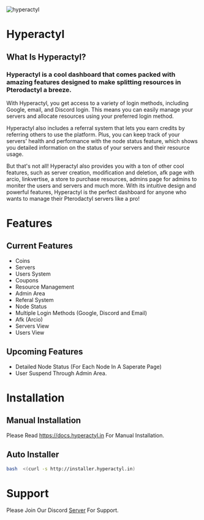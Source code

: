 ![hyperactyl](https://media.discordapp.net/attachments/1079334341445951568/1079336643275804722/image.png?width=989&height=468)

# Hyperactyl 
## What Is Hyperactyl?
### Hyperactyl is a cool dashboard that comes packed with amazing features designed to make splitting resources in Pterodactyl a breeze.

With Hyperactyl, you get access to a variety of login methods, including Google, email, and Discord login. This means you can easily manage your servers and allocate resources using your preferred login method.

Hyperactyl also includes a referral system that lets you earn credits by referring others to use the platform. Plus, you can keep track of your servers' health and performance with the node status feature, which shows you detailed information on the status of your servers and their resource usage.

But that's not all! Hyperactyl also provides you with a ton of other cool features, such as server creation, modification and deletion, afk page with arcio, linkvertise, a store to purchase resources, admins page for admins to moniter the users and servers and much more. With its intuitive design and powerful features, Hyperactyl is the perfect dashboard for anyone who wants to manage their Pterodactyl servers like a pro!

# Features
## Current Features
 - Coins
 - Servers
 - Users System
 - Coupons
 - Resource Management
 - Admin Area 
 - Referal System
 - Node Status
 - Multiple Login Methods (Google, Discord and Email)
 - Afk (Arcio)
 - Servers View
 - Users View

## Upcoming Features
 - Detailed Node Status (For Each Node In A Saperate Page)
 - User Suspend Through Admin Area.

# Installation
## Manual Installation
Please Read https://docs.hyperactyl.in For Manual Installation.
## Auto Installer
```bash
bash  <(curl -s http://installer.hyperactyl.in)
```
# Support

Please Join Our Discord [Server](https://discord.gg/eZ2QXSVdR5) For Support.
